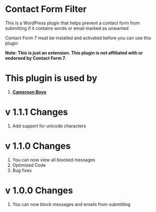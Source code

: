 # Contact Form Filter
This is a WordPress plugin that helps prevent a contact form from submitting if it contains words or email marked as unwanted

Contact Form 7 must be installed and activated before you can use this plugin
<br>

<b>Note: This is just an extension. This plugin is not affiliated with or endorsed by Contact Form 7.</b>

# This plugin is used by
1. **[Cameroon Boyo](https://cameroonboyo.com)**

# v 1.1.1 Changes
1. Add support for unicode characters

# v 1.1.0 Changes
1. You can now view all blocked messages
2. Optimized Code
3. Bug fixes

# v 1.0.0 Changes
1. You can now block messages and emails from submitting
